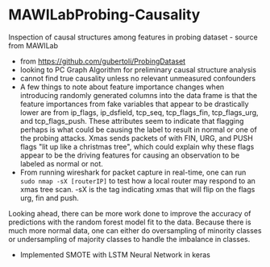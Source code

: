 # MAWILabProbing-Causality
Inspection of causal structures among features in probing dataset - source from MAWILab
  - from https://github.com/gubertoli/ProbingDataset
  - looking to PC Graph Algorithm for preliminary causal structure analysis
  - cannot find true causality unless no relevant unmeasured confounders
  -  A few things to note about feature importance changes when
introducing randomly generated columns into the data 
frame is that the feature importances from fake variables
that appear to be drastically lower are from ip_flags,
ip_dsfield, tcp_seq, tcp_flags_fin, tcp_flags_urg, 
and tcp_flags_push. These
attributes seem to indicate that flagging perhaps is 
what could be causing the label to result in 
normal or one of the probing attacks. Xmas sends
packets of with FIN, URG, and PUSH flags "lit up like 
a christmas tree", which could explain why these flags appear to be the driving
features for causing an observation to be labeled as normal or 
not.
  - From running wireshark for packet capture in real-time, one can run `sudo nmap -sX [routerIP]`
  to test how a local router may respond to an xmas tree scan. -sX is the tag indicating xmas
  that will flip on the flags urg, fin and push.

Looking ahead, there can be more work done to improve the accuracy of predictions with
the random forest model fit to the data. Because there is much more normal data, one
can either do oversampling of minority classes or undersampling of majority classes to handle
the imbalance in classes.

  -   Implemented SMOTE with LSTM Neural Network in keras
